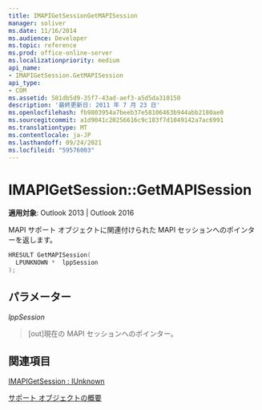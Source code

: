 ```yaml
---
title: IMAPIGetSessionGetMAPISession
manager: soliver
ms.date: 11/16/2014
ms.audience: Developer
ms.topic: reference
ms.prod: office-online-server
ms.localizationpriority: medium
api_name:
- IMAPIGetSession.GetMAPISession
api_type:
- COM
ms.assetid: 581db5d9-35f7-43ad-aef3-a5d5da310150
description: '最終更新日: 2011 年 7 月 23 日'
ms.openlocfilehash: fb9803954a7beeb37e58106463b944abb2180ae0
ms.sourcegitcommit: a1d9041c20256616c9c183f7d1049142a7ac6991
ms.translationtype: MT
ms.contentlocale: ja-JP
ms.lasthandoff: 09/24/2021
ms.locfileid: "59576003"
---
```

# <a name="imapigetsessiongetmapisession"></a>IMAPIGetSession::GetMAPISession

  
  
**適用対象**: Outlook 2013 | Outlook 2016 
  
MAPI サポート オブジェクトに関連付けられた MAPI セッションへのポインターを返します。
  
```cpp
HRESULT GetMAPISession(
  LPUNKNOWN *  lppSession
);
```

## <a name="parameters"></a>パラメーター

 _lppSession_
  
> [out]現在の MAPI セッションへのポインター。
    
## <a name="see-also"></a>関連項目



[IMAPIGetSession : IUnknown](imapigetsessioniunknown.md)


[サポート オブジェクトの概要](support-object-overview.md)

